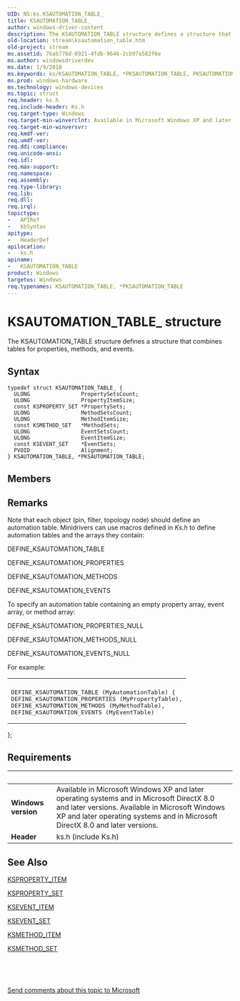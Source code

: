 ```yaml
---
UID: NS:ks.KSAUTOMATION_TABLE_
title: KSAUTOMATION_TABLE_
author: windows-driver-content
description: The KSAUTOMATION_TABLE structure defines a structure that combines tables for properties, methods, and events.
old-location: stream\ksautomation_table.htm
old-project: stream
ms.assetid: 76ab776d-0921-4fdb-9646-2cb97a582f6e
ms.author: windowsdriverdev
ms.date: 1/9/2018
ms.keywords: ks/KSAUTOMATION_TABLE, *PKSAUTOMATION_TABLE, PKSAUTOMATION_TABLE, ks/PKSAUTOMATION_TABLE, PKSAUTOMATION_TABLE structure pointer [Streaming Media Devices], KSAUTOMATION_TABLE, KSAUTOMATION_TABLE structure [Streaming Media Devices], KSAUTOMATION_TABLE_, avstruct_7389df5c-d86a-43b2-9daf-d0e1e8a2dfbe.xml, stream.ksautomation_table
ms.prod: windows-hardware
ms.technology: windows-devices
ms.topic: struct
req.header: ks.h
req.include-header: Ks.h
req.target-type: Windows
req.target-min-winverclnt: Available in Microsoft Windows XP and later operating systems and in Microsoft DirectX 8.0 and later versions.
req.target-min-winversvr: 
req.kmdf-ver: 
req.umdf-ver: 
req.ddi-compliance: 
req.unicode-ansi: 
req.idl: 
req.max-support: 
req.namespace: 
req.assembly: 
req.type-library: 
req.lib: 
req.dll: 
req.irql: 
topictype:
-	APIRef
-	kbSyntax
apitype:
-	HeaderDef
apilocation:
-	ks.h
apiname:
-	KSAUTOMATION_TABLE
product: Windows
targetos: Windows
req.typenames: KSAUTOMATION_TABLE, *PKSAUTOMATION_TABLE
---
```


# KSAUTOMATION_TABLE_ structure
The KSAUTOMATION_TABLE structure defines a structure that combines tables for properties, methods, and events.

## Syntax
````
typedef struct KSAUTOMATION_TABLE_ {
  ULONG                PropertySetsCount;
  ULONG                PropertyItemSize;
  const KSPROPERTY_SET *PropertySets;
  ULONG                MethodSetsCount;
  ULONG                MethodItemSize;
  const KSMETHOD_SET   *MethodSets;
  ULONG                EventSetsCount;
  ULONG                EventItemSize;
  const KSEVENT_SET    *EventSets;
  PVOID                Alignment;
} KSAUTOMATION_TABLE, *PKSAUTOMATION_TABLE;
````

## Members


## Remarks
Note that each object (pin, filter, topology node) should define an automation table. Minidrivers can use macros defined in <i>Ks.h</i> to define automation tables and the arrays they contain:

DEFINE_KSAUTOMATION_TABLE

DEFINE_KSAUTOMATION_PROPERTIES

DEFINE_KSAUTOMATION_METHODS

DEFINE_KSAUTOMATION_EVENTS

To specify an automation table containing an empty property array, event array, or method array:

DEFINE_KSAUTOMATION_PROPERTIES_NULL

DEFINE_KSAUTOMATION_METHODS_NULL

DEFINE_KSAUTOMATION_EVENTS_NULL

For example:

<div class="code"><span codelanguage=""><table>
<tr>
<th></th>
</tr>
<tr>
<td>
<pre>DEFINE_KSAUTOMATION_TABLE (MyAutomationTable) {
DEFINE_KSAUTOMATION_PROPERTIES (MyPropertyTable),
DEFINE_KSAUTOMATION_METHODS (MyMethodTable),
DEFINE_KSAUTOMATION_EVENTS (MyEventTable)</pre>
</td>
</tr>
</table></span></div>
};

## Requirements
| &nbsp; | &nbsp; |
| ---- |:---- |
| **Windows version** | Available in Microsoft Windows XP and later operating systems and in Microsoft DirectX 8.0 and later versions. Available in Microsoft Windows XP and later operating systems and in Microsoft DirectX 8.0 and later versions. |
| **Header** | ks.h (include Ks.h) |

## See Also

<a href="..\ks\ns-ks-ksproperty_item.md">KSPROPERTY_ITEM</a>



<a href="..\ks\ns-ks-ksproperty_set.md">KSPROPERTY_SET</a>



<a href="..\ks\ns-ks-ksevent_item.md">KSEVENT_ITEM</a>



<a href="..\ks\ns-ks-ksevent_set.md">KSEVENT_SET</a>



<a href="..\ks\ns-ks-ksmethod_item.md">KSMETHOD_ITEM</a>



<a href="..\ks\ns-ks-ksmethod_set.md">KSMETHOD_SET</a>



 

 

<a href="mailto:wsddocfb@microsoft.com?subject=Documentation%20feedback [stream\stream]:%20KSAUTOMATION_TABLE structure%20 RELEASE:%20(1/9/2018)&amp;body=%0A%0APRIVACY STATEMENT%0A%0AWe use your feedback to improve the documentation. We don't use your email address for any other purpose, and we'll remove your email address from our system after the issue that you're reporting is fixed. While we're working to fix this issue, we might send you an email message to ask for more info. Later, we might also send you an email message to let you know that we've addressed your feedback.%0A%0AFor more info about Microsoft's privacy policy, see http://privacy.microsoft.com/en-us/default.aspx." title="Send comments about this topic to Microsoft">Send comments about this topic to Microsoft</a>